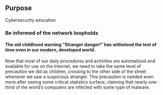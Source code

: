 ## Purpose

Cybersecurity education

### Be informed of the network loopholds

#### The old childhood warning “Stranger danger!” has withstood the test of time even in our modern, developed world.

Now that most of our daily procedures and activities are automatized and available for use on the Internet, we need to take the same level of precaution we did as children, crossing to the other side of the street whenever we saw a suspicious stranger. This precaution is needed even more after seeing some critical statistics surface, claiming that nearly one-third of the world’s computers are infected with some type of malware.